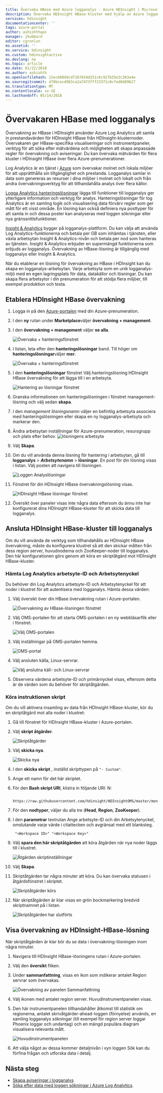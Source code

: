 ```yaml
---
title: Övervaka HBase med Azure logganalys - Azure HDInsight | Microsoft Docs
description: Övervaka HDInsight HBase-kluster med hjälp av Azure logganalys.
services: hdinsight
documentationcenter: ''
tags: azure-portal
author: ashishthaps
manager: jhubbard
editor: cgronlun
ms.assetid: ''
ms.service: hdinsight
ms.custom: hdinsightactive
ms.devlang: na
ms.topic: article
ms.date: 01/22/2018
ms.author: ashishth
ms.openlocfilehash: 12ec60049cdf267834d251c6c927b35e3c363a4e
ms.sourcegitcommit: d78bcecd983ca2a7473fff23371c8cfed0d89627
ms.translationtype: MT
ms.contentlocale: sv-SE
ms.lasthandoff: 05/14/2018
---
```

# <a name="monitor-hbase-with-log-analytics"></a>Övervakaren HBase med logganalys

Övervakning av HBase i HDInsight använder Azure Log Analytics att samla in prestandavärden för HDInsight HBase från HDInsight-klusternoder. Övervakaren ger HBase-specifika visualiseringar och instrumentpaneler, verktyg för att söka efter mätvärdena och möjligheten att skapa anpassade regler för övervakning och aviseringar. Du kan övervaka mätvärden för flera kluster i HDInsight HBase över flera Azure-prenumerationer.

Log Analytics är en tjänst i [Azure](../../operations-management-suite/operations-management-suite-overview.md) som övervakar molnet och lokala miljöer för att upprätthålla sin tillgänglighet och prestanda. Logganalys samlar in data som genereras av resurser i dina miljöer i molnet och lokalt och från andra övervakningsverktyg för att tillhandahålla analys över flera källor.

[Logga Analytics hanteringslösningar](../../log-analytics/log-analytics-add-solutions.md) lägga till funktioner till logganalys ger ytterligare information och verktyg för analys. Hanteringslösningar för log Analytics är en samling logik och visualisering data förvärv regler som ger mått för ett visst område. En lösning kan också definiera nya posttyper för att samla in och dessa poster kan analyseras med loggen sökningar eller nya gränssnittsfunktioner.

[Insight & Analytics](https://azure.microsoft.com/pricing/details/insight-analytics/) bygger på logganalys-plattform. Du kan välja att använda Log Analytics-funktionerna och betala per GB som inhämtas i tjänsten, eller växla arbetsytan Insight & Analytics-nivån och betala per nod som hanteras av tjänsten. Insight & Analytics erbjuder en supermängd funktionerna som erbjuds av logganalys. Övervakning av HBase-lösning är tillgänglig med logganalys eller Insight & Analytics.

När du etablerar en lösning för övervakning av HBase i HDInsight kan du skapa en logganalys-arbetsytan. Varje arbetsyta som en unik logganalys-miljö med en egen lagringsplats för data, datakällor och lösningar. Du kan skapa flera arbetsytor i din prenumeration för att stödja flera miljöer, till exempel produktion och testa.

## <a name="provision-hdinsight-hbase-monitoring"></a>Etablera HDInsight HBase övervakning

1. Logga in på den [Azure-portalen](https://portal.azure.com) med din Azure-prenumeration.
2. I den **ny** rutan under **Marketplace**väljer **övervakning + management**.
3. I den **övervakning + management** väljer **se alla**.

    ![Övervaka + hanteringsfönstret](./media/apache-hbase-monitor-with-oms/monitoring-management-blade.png)  

4. I listan, leta efter den **hanteringslösningar** band. Till höger om **hanteringslösningar**väljer **mer**.

    ![Övervaka + hanteringsfönstret](./media/apache-hbase-monitor-with-oms/management-solutions.png) 

5. I den **hanteringslösningar** fönstret Välj hanteringslösning HDInsight HBase övervakning för att lägga till i en arbetsyta.

    ![Hantering av lösningar fönstret](./media/apache-hbase-monitor-with-oms/hbase-solution.png)  
6. Granska informationen om hanteringslösningen i fönstret management-lösning och välj sedan **skapa**. 
7. I den *management lösningsnamn* väljer en befintlig arbetsyta associera med hanteringslösningen eller skapa en ny logganalys-arbetsyta och markerar den.
8. Ändra arbetsytan inställningar för Azure-prenumeration, resursgrupp och plats efter behov. 
    ![lösningens arbetsyta](./media/apache-hbase-monitor-with-oms/solution-workspace.png)  
9. Välj **Skapa**.  
10. Om du vill använda denna lösning för hantering i arbetsytan, gå till **logganalys** > ***Arbetsytenamn*** > **lösningar**. En post för din lösning visas i listan. Välj posten att navigera till lösningen.

    ![Loggen Analyslösningar](./media/apache-hbase-monitor-with-oms/log-analytics-solutions.png)  

11. Fönstret för din HDInsight HBase övervakningslösning visas.

    ![HDInsight HBase lösningar fönstret](./media/apache-hbase-monitor-with-oms/hdinsight-hbase-solution.png) 

12. Översikt över paneler visas inte några data eftersom du ännu inte har konfigurerat dina HDInsight HBase-kluster för att skicka data till logganalys.

## <a name="connect-hdinsight-hbase-cluster-to-log-analytics"></a>Ansluta HDInsight HBase-kluster till logganalys

Om du vill använda de verktyg som tillhandahålls av HDInsight HBase övervakning, måste du konfigurera klustret så att den skickar måtten från dess region server, huvudnoderna och ZooKeeper-noder till logganalys. Den här konfigurationen görs genom att köra en skriptåtgärd mot HDInsight HBase-kluster.

### <a name="get-log-analytics-workspace-id-and-workspace-key"></a>Hämta Log Analytics arbetsyte-ID och Arbetsytenyckel

Du behöver din Log Analytics arbetsyte-ID och Arbetsytenyckel för att noder i klustret för att autentisera med logganalys. Hämta dessa värden:

1. Välj översikt över din HBase övervakning rutan i Azure-portalen.

    ![Övervakning av HBase-lösningen fönstret](./media/apache-hbase-monitor-with-oms/hdinsight-hbase-solution.png) 

2. Välj OMS-portalen för att starta OMS-portalen i en ny webbläsarflik eller i fönstret.

    ![Välj OMS-portalen](./media/apache-hbase-monitor-with-oms/select-oms-portal.png) 

3. Välj inställningar på OMS-portalen hemma.

    ![OMS-portal](./media/apache-hbase-monitor-with-oms/oms-portal-settings.png) 

4. Välj ansluten källa, Linux-servrar.

    ![Välj anslutna käll- och Linux-servrar](./media/apache-hbase-monitor-with-oms/select-linux-servers.png) 

5. Observera värdena arbetsyte-ID och primärnyckel visas, eftersom detta är de värden som du behöver för skriptåtgärden.

### <a name="run-the-script-action"></a>Köra instruktionen skript

Om du vill aktivera insamling av data från HDInsight HBase-kluster, kör du en skriptåtgärd mot alla noder i klustret:

1. Gå till fönstret för HDInsight HBase-kluster i Azure-portalen.
2. Välj **skript åtgärder**.

    ![Skriptåtgärder](./media/apache-hbase-monitor-with-oms/script-actions.png) 

3. Välj **skicka nya**.

    ![Skicka nya](./media/apache-hbase-monitor-with-oms/script-actions-submit-new.png)  

4. I den **skicka skript** , inställd skripttypen på `"- Custom"`.
5. Ange ett namn för det här skriptet.
6. För den **Bash skript URI**, klistra in följande URI: N:

        https://raw.githubusercontent.com/hdinsight/HDInsightOMS/master/monitoring/script2.sh 

7. För den **nodtyper**, väljer du alla tre (**Head**, **Region**, **ZooKeeper**).
8. I den **parametrar** textrutan Ange arbetsyte-ID och din Arbetsytenyckel, omslutande varje värde i citattecken och avgränsat med ett blanksteg.

        "<Workspace ID>" "<Workspace Key>"

9. Välj **spara den här skriptåtgärden** att köra åtgärden när nya noder läggs till i klustret.

    ![Åtgärden skriptinställningar](./media/apache-hbase-monitor-with-oms/submit-script-action.png)  

10. Välj **Skapa**.
11. Skriptåtgärden tar några minuter att köra. Du kan övervaka statusen i åtgärdsfönstret i skriptet.

    ![Skriptåtgärder körs](./media/apache-hbase-monitor-with-oms/script-action-running.png)  

12. När skriptåtgärden är klar visas en grön bockmarkering bredvid skriptnamnet på i listan.

    ![Skriptåtgärden har slutförts](./media/apache-hbase-monitor-with-oms/script-action-done.png)  

## <a name="view-the-hdinsight-hbase-monitoring-solution"></a>Visa övervakning av HDInsight-HBase-lösning

När skriptåtgärden är klar bör du se data i övervakning-lösningen inom några minuter.

1. Navigera till HDInsight HBase-lösningens rutan i Azure-portalen.
2. Välj den **översikt** fliken.
3. Under **sammanfattning**, visas en ikon som indikerar antalet Region servrar som övervakas.

    ![Övervakning av panelen Sammanfattning](./media/apache-hbase-monitor-with-oms/monitoring-summary-tile.png)  

4. Välj ikonen med antalet region server. Huvudinstrumentpanelen visas.
5. Den här instrumentpanelen tillhandahåller åtkomst till statistik om regionerna, antalet skrivåtgärder-ahead-loggen (förnyelse) används, en samling logganalys sökningar (till exempel för region server loggar Phoenix loggar och undantag) och en mängd populära diagram visualisera relevanta mått. 

    ![Huvudinstrumentpanelen](./media/apache-hbase-monitor-with-oms/main-dashboard.png)  

6. Att välja något av dessa kommer detaljnivån i vyn loggen Sök kan du förfina frågan och utforska data i detalj.

## <a name="next-steps"></a>Nästa steg

* [Skapa aviseringar i logganalys](../../log-analytics/log-analytics-alerts-creating.md)
* [Söka efter data med loggen sökningar i Azure Log Analytics](../../log-analytics/log-analytics-log-searches.md).
